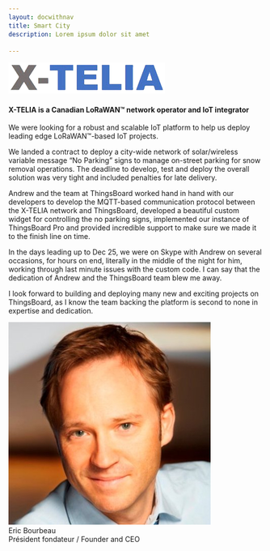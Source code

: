 ```yaml
---
layout: docwithnav
title: Smart City
description: Lorem ipsum dolor sit amet

---
```


<div class="customer-block">
    <div id="x-telia" class="customer-logo">
        <img width="" src="/images/customers/x-telia.png" alt="X-Telia">
    </div>
    <div class="customer-content">
        <h4>
        X-TELIA is a Canadian LoRaWAN™ network operator and IoT integrator 
        </h4>
        <p>
        We were looking for a robust and scalable IoT platform to help us deploy leading edge LoRaWAN™-based IoT projects.
        </p> 
        <p>
        We landed a contract to deploy a city-wide network of solar/wireless variable message “No Parking” signs to manage on-street parking for snow removal operations.  The deadline to develop, test and deploy the overall solution was very tight and included penalties for late delivery.
        </p> 
        <p>
        Andrew and the team at ThingsBoard worked hand in hand with our developers to develop the MQTT-based communication protocol between the X-TELIA network and ThingsBoard, developed a beautiful custom widget for controlling the no parking signs, implemented our instance of ThingsBoard Pro and provided incredible support to make sure we made it to the finish line on time.
        </p> 
        <p>
        In the days leading up to Dec 25, we were on Skype with Andrew on several occasions, for hours on end, literally in the middle of the night for him, working through last minute issues with the custom code.  I can say that the dedication of Andrew and the ThingsBoard team blew me away.
        </p> 
        <p>
        I look forward to building and deploying many new and exciting projects on ThingsBoard, as I know the team backing the platform is second to none in expertise and dedication.
        </p>
        <div class="person-logo-container">
            <img class="person-logo" src="/images/customers/x-telia-person.jpg"/>
            <div class="person-title">
                Eric Bourbeau <br/>
                Président fondateur / Founder and CEO
            </div>
        </div>
    </div>
</div>

